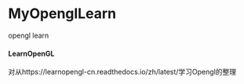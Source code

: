 # MyOpenglLearn
opengl learn





#### LearnOpenGL

对从https://learnopengl-cn.readthedocs.io/zh/latest/学习Opengl的整理